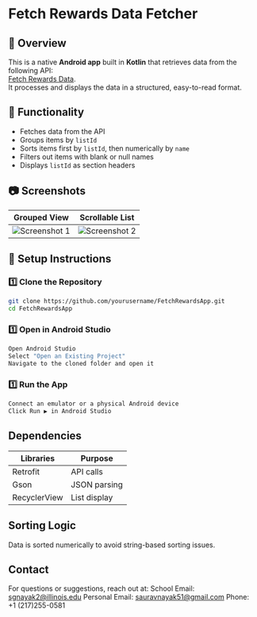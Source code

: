 # Fetch Rewards Data Fetcher

## 📌 Overview
This is a native **Android app** built in **Kotlin** that retrieves data from the following API:  
[Fetch Rewards Data](https://fetch-hiring.s3.amazonaws.com/hiring.json).  
It processes and displays the data in a structured, easy-to-read format.

## 🎯 Functionality 
- Fetches data from the API
- Groups items by `listId`
- Sorts items first by `listId`, then numerically by `name`
- Filters out items with blank or null names
- Displays `listId` as section headers

## 📷 Screenshots
| **Grouped View** | **Scrollable List** |
|-----------------|-------------------|
| ![Screenshot 1](relative/path/to/screenshot1.png) | ![Screenshot 2](relative/path/to/screenshot2.png) |

## 🚀 Setup Instructions

### **1️⃣ Clone the Repository**
```sh
git clone https://github.com/yourusername/FetchRewardsApp.git
cd FetchRewardsApp
```

### **1️⃣ Open in Android Studio**
```sh
Open Android Studio
Select "Open an Existing Project"
Navigate to the cloned folder and open it
``` 

### **1️⃣ Run the App**
```sh
Connect an emulator or a physical Android device
Click Run ▶️ in Android Studio
``` 

## Dependencies
| **Libraries**  | **Purpose**    |
|----------------|----------------|
| Retrofit       | API calls      |
| Gson           | JSON parsing   |
| RecyclerView   | List display   |


## Sorting Logic
Data is sorted numerically to avoid string-based sorting issues. 

## Contact 
For questions or suggestions, reach out at:
School Email: sgnayak2@illinois.edu
Personal Email: sauravnayak51@gmail.com 
Phone: +1 (217)255-0581

